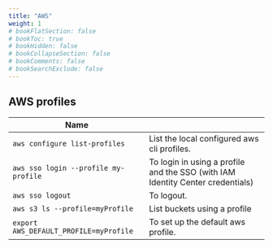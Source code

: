 ```yaml
---
title: "AWS"
weight: 1
# bookFlatSection: false
# bookToc: true
# bookHidden: false
# bookCollapseSection: false
# bookComments: false
# bookSearchExclude: false
---
```


## AWS profiles

| Name                                      |                                                                                |
| ----------------------------------------- | ------------------------------------------------------------------------------ |
| `aws configure list-profiles`             | List the local configured aws cli profiles.                                    | 
| `aws sso login --profile my-profile`      | To login in using a profile and the SSO (with IAM Identity Center credentials) |
| `aws sso logout`                          | To logout. |
| `aws s3 ls --profile=myProfile`           | List buckets using a profile | 
| `export AWS_DEFAULT_PROFILE=myProfile`    | To set up the default aws profile.